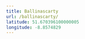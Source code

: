 ```yaml
---
title: Ballinascarty
url: /ballinascarty/
latitude: 51.670396100000005
longitude: -8.8574829
---
```

